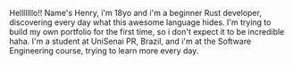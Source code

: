 Helllllllo!!
Name's Henry, i'm 18yo and i'm a beginner Rust developer, discovering every day what this awesome language hides.
I'm trying to build my own portfolio for the first time, so i don't expect it to be incredible haha.
I'm a student at UniSenai PR, Brazil, and i'm at the Software Engineering course, trying to learn more every day.
